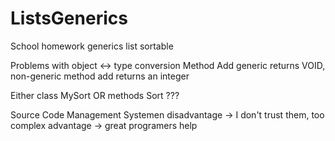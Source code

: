 # ListsGenerics
School homework generics list sortable

Problems with object <-> type conversion
Method Add generic returns VOID, non-generic method add returns an integer

Either class MySort <T> OR methods Sort <T> ???

Source Code Management Systemen
  disadvantage -> I don't trust them, too complex
      advantage -> great programers help 
      

                              
